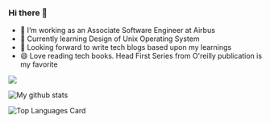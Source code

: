 ### Hi there 👋


- 🔭 I’m working as an Associate Software Engineer at Airbus 
- 🌱 Currently learning Design of Unix Operating System 
- 👯 Looking forward to write tech blogs based upon my learnings
- 😄 Love reading tech books. Head First Series from O'reilly publication is my favorite

![](https://komarev.com/ghpvc/?username=ChaitraliPalasdeokar&label=PROFILE+VIEWS)

![My github stats](https://github-readme-stats.vercel.app/api?username=ChaitraliPalasdeokar&show_icons=true&show_icons=true&count_private=true)

![Top Languages Card](https://github-readme-stats.vercel.app/api/top-langs/?username=shinokada&layout=compact)



